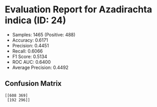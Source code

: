 # Evaluation Report for Azadirachta indica (ID: 24)
- Samples: 1465 (Positive: 488)
- Accuracy: 0.6171
- Precision: 0.4451
- Recall: 0.6066
- F1 Score: 0.5134
- ROC AUC: 0.6400
- Average Precision: 0.4492

## Confusion Matrix
```
[[608 369]
 [192 296]]
```